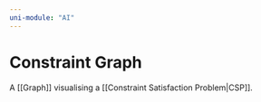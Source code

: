 ```yaml
---
uni-module: "AI"
---
```

# Constraint Graph

A [[Graph]] visualising a [[Constraint Satisfaction Problem|CSP]].

